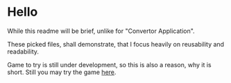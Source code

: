 # Hello

While this readme will be brief, unlike for "Convertor Application".

These picked files, shall demonstrate, that I focus heavily on reusability and readability.

Game to try is still under development, so this is also a reason, why it is short. Still you may try the game [here](https://mmpromogame.netlify.app/).
